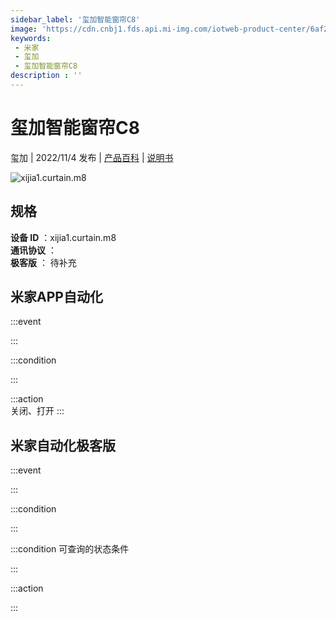 ```yaml
---
sidebar_label: '玺加智能窗帘C8'
image: 'https://cdn.cnbj1.fds.api.mi-img.com/iotweb-product-center/6af23721fb764b739c28887bc8106e99_1662017255110.png?GalaxyAccessKeyId=AKVGLQWBOVIRQ3XLEW&Expires=9223372036854775807&Signature=XLbW/UKKDRPSvyynrDIPJTyahRU='
keywords: 
 - 米家
 - 玺加
 - 玺加智能窗帘C8
description : ''
---
```

# 玺加智能窗帘C8

玺加 | 2022/11/4 发布 | [产品百科](https://home.mi.com/webapp/content/baike/product/index.html?model=xijia1.curtain.m8/) | [说明书](https://home.mi.com/views/introduction.html?model=xijia1.curtain.m8&region=cn)

![xijia1.curtain.m8](https://cdn.cnbj1.fds.api.mi-img.com/iotweb-product-center/6af23721fb764b739c28887bc8106e99_1662017255110.png?GalaxyAccessKeyId=AKVGLQWBOVIRQ3XLEW&Expires=9223372036854775807&Signature=XLbW/UKKDRPSvyynrDIPJTyahRU=)

## 规格  
> 
**设备 ID** ：xijia1.curtain.m8  
**通讯协议** ：  
**极客版**  ： 待补充 


## 米家APP自动化  

:::event  

:::

:::condition  

:::

:::action   
关闭、打开
:::

## 米家自动化极客版  

:::event  

:::

:::condition  

:::

:::condition 可查询的状态条件  

:::

:::action  

:::

        
